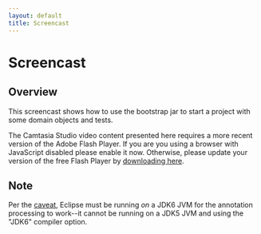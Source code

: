 ```yaml
---
layout: default
title: Screencast
---
```


Screencast
==========

Overview
--------

This screencast shows how to use the bootstrap jar to start a project with some domain objects and tests.

<script type="text/javascript" src="swfobject.js"></script>
<script type="text/javascript">
    swfobject.registerObject("csSWF", "9.0.115", "screencasts/expressInstall.swf");
</script>

<div id="media">
    <object classid="clsid:D27CDB6E-AE6D-11cf-96B8-444553540000" width="640" height="498" id="csSWF">
        <param name="movie" value="screencasts/joist_controller.swf" />
        <param name="quality" value="best" />
        <param name="bgcolor" value="#1a1a1a" />
        <param name="allowfullscreen" value="true" />
        <param name="scale" value="showall" />
        <param name="allowscriptaccess" value="always" />
        <param name="flashvars" value="autostart=false&thumb=screencasts/FirstFrame.png&thumbscale=45&color=0x000000,0x000000" />
        <!--[if !IE]>-->
        <object type="application/x-shockwave-flash" data="screencasts/joist_controller.swf" width="640" height="498">
            <param name="quality" value="best" />
            <param name="bgcolor" value="#1a1a1a" />
            <param name="allowfullscreen" value="true" />
            <param name="scale" value="showall" />
            <param name="allowscriptaccess" value="always" />
            <param name="flashvars" value="autostart=false&thumb=screencasts/FirstFrame.png&thumbscale=45&color=0x000000,0x000000" />
        <!--<![endif]-->
            <div id="noUpdate">
                <p>The Camtasia Studio video content presented here requires a more recent version of the Adobe Flash Player. If you are you using a browser with JavaScript disabled please enable it now. Otherwise, please update your version of the free Flash Player by <a href="http://www.adobe.com/go/getflashplayer">downloading here</a>.</p>
            </div>
        <!--[if !IE]>-->
        </object>
        <!--<![endif]-->
    </object>
</div>

Note
----

Per the [caveat](index.html), Eclipse must be running *on* a JDK6 JVM for the annotation processing to work--it cannot be running on a JDK5 JVM and using the "JDK6" compiler option.

